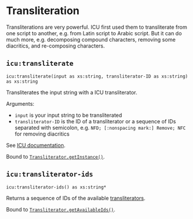 # Transliteration

Transliterations are very powerful. ICU first used them to
transliterate from one script to another, e.g. from Latin script to
Arabic script. But it can do much more, e.g. decomposing compound
characters, removing some diacritics, and re-composing characters.


## `icu:transliterate`

```{xpath}
icu:transliterate(input as xs:string, transliterator-ID as xs:string) as xs:string
```
Transliterates the input string with a ICU transliterator.

Arguments:
- `input` is your input string to be transliterated
- `transliterator-ID` is the ID of a transliterator or a sequence of
  IDs separated with semicolon, e.g. `NFD; [:nonspacing mark:] Remove;
  NFC` for removing diacritics

See [ICU
documentation](https://unicode-org.github.io/icu/userguide/transforms/general/).

Bound to
[`Transliterator.getInstance()`](https://unicode-org.github.io/icu-docs/apidoc/released/icu4j/com/ibm/icu/text/Transliterator.html#getInstance-java.lang.String-).


## `icu:transliterator-ids`

```{xpath}
icu:transliterator-ids() as xs:string*
```

Returns a sequence of IDs of the available
[transliterators](https://unicode-org.github.io/icu/userguide/transforms/general/#icu-transliterators).

Bound to
[`Transliterator.getAvailableIds()`](https://unicode-org.github.io/icu-docs/apidoc/released/icu4j/com/ibm/icu/text/Transliterator.html#getAvailableIDs--).
